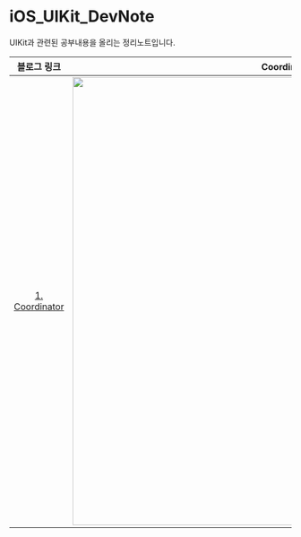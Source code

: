 # iOS_UIKit_DevNote
UIKit과 관련된 공부내용을 올리는 정리노트입니다.

|블로그 링크|Coordinator  구조|
|:-:|:-:|
|[1. Coordinator](https://developer-eddy403.tistory.com/55)|<img src="https://user-images.githubusercontent.com/98405970/227105422-677420dc-6c2b-408f-a445-f454fcc42730.png" width=800>|
